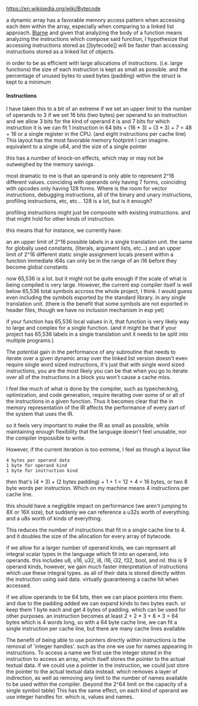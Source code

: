 https://en.wikipedia.org/wiki/Bytecode


a dynamic array has a favorable memory access pattern when accessing 
each item within the array, especially when comparing to a linked list 
approach. [Bjarne](https://www.youtube.com/watch?v=YQs6IC-vgmo&t=41s)
and given that analyzing the body of a function means analyzing 
the instructions which compose said function, I hypothesize that accessing 
instructions stored as [[bytecode]] will be faster than accessing instructions 
stored as a linked list of objects.

in order to be as efficient with large allocations of instructions. (i.e. large functions)
the size of each instruction is kept as small as possible.
and the percentage of unused bytes to used bytes (padding) within the struct 
is kept to a minimum

#### Instructions

I have taken this to a bit of an extreme
	if we set an upper limit to the number of operands to 3
	if we set 16 bits (two bytes) per operand to an instruction 
	and we allow 3 bits for the kind of operand it is
	and 7 bits for which instruction it is
	we can fit 1 instruction in 64 bits = (16 * 3) + (3 * 3) + 7 = 48 + 16
	or a single register in the CPU. (and eight instructions per cache line)
	This layout has the most favorable memory footprint I can imagine.
	equivalent to a single u64, and the size of a single pointer


this has a number of knock-on effects, which may or may not be outweighed by the memory savings.

most dramatic to me is that an operand is only able to represent 2^16 different values.
coinciding with operands only having 7 forms,
coinciding with opcodes only having 128 forms. Where is the room for vector instructions, debugging instructions, all of the binary and unary instructions, profiling instructions, etc, etc... 
128 is a lot, but is it enough?

profiling instructions might just be composite with existing instructions.
and that might hold for other kinds of instruction. 

this means that for instance, we currently have:

an an upper limit of 2^16 possible labels in a single translation unit.
the same for globally used constants, (literals, argument lists, etc...)
and an upper limit of 2^16 different static single assignment locals present within a function
immediate i64s can only be in the range of an i16 before they become global constants

now 65,536 is a lot. but it might not be quite enough if the scale of what is being compiled
is very large. However, the current exp compiler itself is well below 65,536 total symbols 
accross the whole project, I think. 
I would guess even including the symbols exported by the standard library.
in any single translation unit.
(there is the benefit that some symbols are not exported in header files, though we have no 
 inclusion mechanism in exp yet)

if your function has 65,536 local values in it, that function is very likely way to large and 
complex for a single function.
(and it might be that if your project has 65,536 labels in a single translation unit it needs to 
 be split into multiple programs.)

The potential gain in the performance of any subroutine that needs to iterate over a given dynamic array over the linked list version doesn't even require single word sized instructions, it's just that with single word sized instructions, you are the most likely you can be that when you go to iterate over all of the instructions in a block you won't cause a cache miss.

I feel like much of what is done by the compiler, such as typechecking, optimization, and code generation, require iterating over some of or all of the instructions in a given function.
Thus it becomes clear that the in memory representation of the IR affects the performance of every part of the system that uses the IR.

so it feels very important to make the IR as small as possible, while maintaining enough flexibility that the language doesn't feel unusable, nor the compiler impossible to write.

However, if the current iteration is too extreme, I feel as though a layout like

	4 bytes per operand data
	1 byte for operand kind
	1 byte for instruction kind

then that's (4 * 3) + (2 bytes padding) + 1 + 1 = 12 + 4 = 16 bytes, or two 8 byte words per instruction. Which on my machine means 4 instructions per cache line.

this should have a negligible impact on performance (we aren't jumping to 8X or 16X size), but suddenly we can reference a u32s worth of everything. and a u8s worth of kinds of everything.


This reduces the number of instructions that fit in a single cache line to 4. and it doubles the size of the allocation for every array of bytecode. 

if we allow for a larger number of operand kinds, we can represent all integral scalar types in the language which fit into an operand, into operands. this includes 
u8, u16, u32, 
i8, i16, i32,
f32, 
bool, and nil.
this is 9 operand kinds, however, we gain much faster interpretation of instructions which 
use these integral types. as all of their data is stored directly within the instruction using said data. virtually guaranteeing a cache hit when accessed.


if we allow operands to be 64 bits, then we can place pointers into them. and due to the padding added we can expand kinds to two bytes each. or keep them 1 byte each and 
get 4 bytes of padding. which can be used for other purposes.
an instruction becomes at least 2 + 2 * 3 + 8 * 3 = 64 bytes
which is 4 words long, so with a 64 byte cache line, we can fit a single instruction per cache line, but there are many cache lines available. 

The benefit of being able to use pointers directly within instructions is the removal of 
'integer handles'. such as the one we use for names appearing in instructions. To access a 
name we first use the integer stored in the instruction to access an array, which itself stores 
the pointer to the actual textual data. if we could use a pointer in the instruction, we could 
just store the pointer to the actual textual data instead. which removes a layer of indirection,
as well as removing any limit to the number of names available to be used within the compiler. (beyond the 2^64 limit on the capacity of a single symbol table)
This has the same effect, on each kind of operand we use integer handles for.
which is, values and names.







